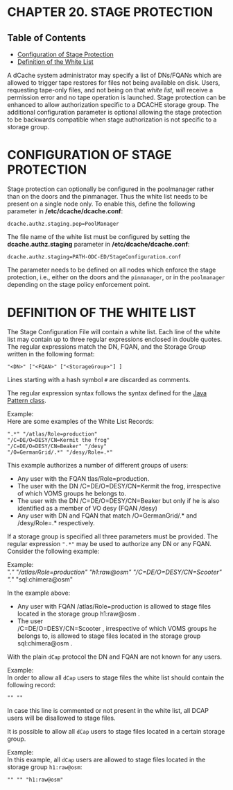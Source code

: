 CHAPTER 20.  STAGE PROTECTION
=============================

Table of Contents
-----------------

+ [Configuration of Stage Protection](#configuration-of-stage-protection)  
+ [Definition of the White List](#definition-of-the-white-list)  


A dCache system administrator may specify a list of DNs/FQANs which are allowed to trigger tape restores for files not being available on disk. Users, requesting tape-only files, and not being on that *white list, will* receive a permission error and no tape operation is launched. Stage protection can be enhanced to allow authorization specific to a DCACHE storage group. The additional configuration parameter is optional allowing the stage protection to be backwards compatible when stage authorization is not specific to a storage group.

CONFIGURATION OF STAGE PROTECTION
=================================

Stage protection can optionally be configured in the poolmanager rather than on the doors and the pinmanager. Thus the white list needs to be present on a single node only. To enable this, define the following parameter in **/etc/dcache/dcache.conf**:


    dcache.authz.staging.pep=PoolManager

The file name of the white list must be configured by setting the **dcache.authz.staging** parameter in **/etc/dcache/dcache.conf**:

    dcache.authz.staging=PATH-ODC-ED/StageConfiguration.conf

The parameter needs to be defined on all nodes which enforce the stage protection, i.e., either on the doors and the `pinmanager`, or in the `poolmanager` depending on the stage policy enforcement point.

DEFINITION OF THE WHITE LIST
============================

The Stage Configuration File will contain a white list. Each line of the white list may contain up to three regular expressions enclosed in double quotes. The regular expressions match the DN, FQAN, and the Storage Group written in the following format:

    "<DN>" ["<FQAN>" ["<StorageGroup>"] ]  

Lines starting with a hash symbol `#` are discarded as comments.  

The regular expression syntax follows the syntax defined for the [Java Pattern class](http://docs.oracle.com/javase/6/docs/api/java/util/regex/Pattern.html).

Example:  
Here are some examples of the White List Records:    

    ".*" "/atlas/Role=production"  
    "/C=DE/O=DESY/CN=Kermit the frog"  
    "/C=DE/O=DESY/CN=Beaker" "/desy"  
    "/O=GermanGrid/.*" "/desy/Role=.*"  

This example authorizes a number of different groups of users:

-   Any user with the FQAN  tlas/Role=production.  
-   The user with the DN /C=DE/O=DESY/CN=Kermit the frog, irrespective of which VOMS groups he belongs to.  
-   The user with the DN /C=DE/O=DESY/CN=Beaker but only if he is also identified as a member of VO desy (FQAN /desy)  
-   Any user with DN and FQAN that match /O=GermanGrid/.\* and /desy/Role=.\* respectively.

If a storage group is specified all three parameters must be provided. The regular expression `".*"` may be used to authorize any DN or any FQAN. Consider the following example:

Example:  
    ".*" "/atlas/Role=production" "h1:raw@osm"
    "/C=DE/O=DESY/CN=Scooter" ".*" "sql:chimera@osm"

In the example above:  

-   Any user with
    FQAN
    /atlas/Role=production
    is allowed to stage files located in the storage group
    h1:raw@osm
    .
-   The user  
    /C=DE/O=DESY/CN=Scooter
    , irrespective of which VOMS groups he belongs to, is allowed to stage files located in the storage group
    sql:chimera@osm
    .

With the plain `dCap` protocol the DN and FQAN are not known for any users.

Example:  
In order to allow all `dCap` users to stage files the white list should contain the following record:

    "" ""
    
In case this line is commented or not present in the white list, all DCAP users will be disallowed to stage files.

It is possible to allow all `dCap` users to stage files located in a certain storage group.

Example:   
In this example, all `dCap` users are allowed to stage files located in the storage group `h1:raw@osm`:

    "" "" "h1:raw@osm"

  [Java Pattern class]: http://java.sun.com/javase/6/docs/api/java/util/regex/Pattern.html

